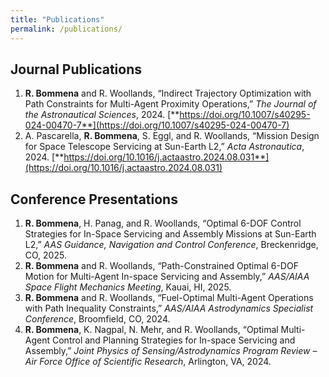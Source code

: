 ```yaml
---
title: "Publications"
permalink: /publications/
---
```


## Journal Publications

1. **R. Bommena** and R. Woollands, “Indirect Trajectory Optimization with Path Constraints for Multi-Agent Proximity Operations,” *The Journal of the Astronautical Sciences*, 2024. [**https://doi.org/10.1007/s40295-024-00470-7**](https://doi.org/10.1007/s40295-024-00470-7)
2. A. Pascarella, **R. Bommena**, S. Eggl, and R. Woollands, “Mission Design for Space Telescope Servicing at Sun-Earth L2,” *Acta Astronautica*, 2024. [**https://doi.org/10.1016/j.actaastro.2024.08.031**](https://doi.org/10.1016/j.actaastro.2024.08.031)

## Conference Presentations

1. **R. Bommena**, H. Panag, and R. Woollands, “Optimal 6-DOF Control Strategies for In-Space Servicing and Assembly Missions at Sun-Earth L2,” *AAS Guidance, Navigation and Control Conference*, Breckenridge, CO, 2025.
2. **R. Bommena** and R. Woollands, “Path-Constrained Optimal 6-DOF Motion for Multi-Agent In-space Servicing and Assembly,” *AAS/AIAA Space Flight Mechanics Meeting*, Kauai, HI, 2025.
3. **R. Bommena** and R. Woollands, “Fuel-Optimal Multi-Agent Operations with Path Inequality Constraints,” *AAS/AIAA Astrodynamics Specialist Conference*, Broomfield, CO, 2024.
4. **R. Bommena**, K. Nagpal, N. Mehr, and R. Woollands, “Optimal Multi-Agent Control and Planning Strategies for In-space Servicing and Assembly,” *Joint Physics of Sensing/Astrodynamics Program Review – Air Force Office of Scientific Research*, Arlington, VA, 2024.
